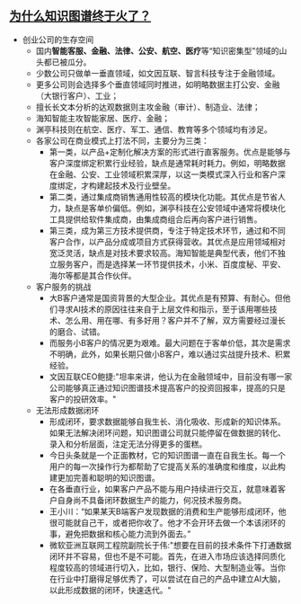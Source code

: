 ## [为什么知识图谱终于火了？][1]
- 创业公司的生存空间
    - 国内**智能客服、金融、法律、公安、航空、医疗**等“知识密集型”领域的山头都已被瓜分。
    - 少数公司只做单一垂直领域，如文因互联、智言科技专注于金融领域。
    - 更多公司则会选择多个垂直领域同时推进，如明略数据主打公安、金融（大银行客户）、工业；
    - 擅长长文本分析的达观数据则主攻金融（审计）、制造业、法律；
    - 海知智能主攻智能家居、医疗、金融；
    - 渊亭科技则在航空、医疗、军工、通信、教育等多个领域均有涉足。
    - 各家公司在商业模式上打法不同，主要分为三类：
        - 第一类，以产品+定制化解决方案的形式进行直客服务。优点是能够与客户深度绑定积累行业经验，缺点是通常耗时耗力。例如，明略数据在金融、公安、工业领域积累深厚，以这一类模式深入行业和客户深度绑定，才构建起技术及行业壁垒。
        - 第二类，通过集成商销售通用性较高的模块化功能。其优点是节省人力，缺点是客单价偏低。例如，渊亭科技在公安领域中通常将模块化工具提供给软件集成商，由集成商组合后再向客户进行销售。
        - 第三类，成为第三方技术提供商，专注于特定技术环节，通过和不同客户合作，以产品分成或项目方式获得营收。其优点是应用领域相对宽泛灵活，缺点是对技术要求较高。海知智能是典型代表，他们不独立服务客户，而是选择某一环节提供技术，小米、百度度秘、平安、海尔等都是其合作伙伴。
    - 客户服务的挑战
        - 大B客户通常是国资背景的大型企业。其优点是有预算、有耐心。但他们寻求AI技术的原因往往来自于上层文件和指示，至于该用哪些技术、怎么用、用在哪、有多好用？客户并不了解，双方需要经过漫长的磨合、试错。
        - 而服务小B客户的情况更为艰难。最大问题在于客单价低，其次是需求不明确，此外，如果长期只做小B客户，难以通过实战提升技术、积累经验。
        - 文因互联CEO鲍捷:"坦率来讲，他认为在金融领域中，目前没有哪一家公司能够真正通过知识图谱技术提高客户的投资回报率，提高的只是客户的投研效率。"
    - 无法形成数据闭环
        - 形成闭环，要求数据能够自我生长、消化吸收、形成新的知识体系。如果无法解决闭环问题，知识图谱公司就只能停留在做数据的转化、录入和分析层面，注定无法分得更多的蛋糕。
        - 今日头条就是一个正面教材，它的知识图谱一直在自我生长。每一个用户的每一次操作行为都帮助了它提高关系的准确度和维度，以此构建更加完善和聪明的知识图谱。
        - 在各垂直行业，如果客户产品不能与用户持续进行交互，就意味着客户自身尚不具备闭环数据生产的能力，何况技术服务商。
        - 王小川：“如果某天B端客户发现数据的消费和生产能够形成闭环，他很可能就自己干，或者把你收了。他才不会开环去做一个本该闭环的事，避免把数据和核心能力流到外面去。”
        - 微软亚洲互联网工程院副院长于伟:"想要在目前的技术条件下打通数据闭环并不容易，但也不是不可能。首先，在进入市场应该选择同质化程度较高的领域进行切入，比如，银行、保险、大型制造业等。当你在行业中打磨得足够优秀了，可以尝试在自己的产品中建立AI大脑，以此形成数据的闭环，快速迭代。"




[1]: https://mp.weixin.qq.com/s/kE2xEzJcWphA9GSuCcHvYw